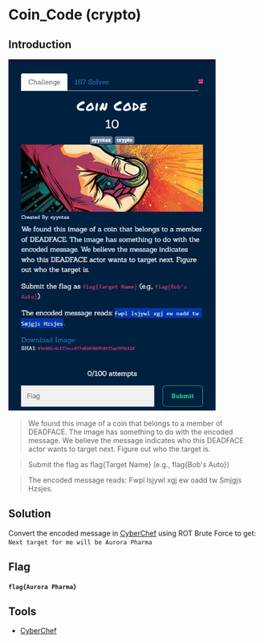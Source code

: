 # Coin_Code (crypto)

## Introduction

<p align="left">
  <img height=700 img src=./readme_assets/coin-challenge.PNG/>
</p>

> We found this image of a coin that belongs to a member of DEADFACE. The image has something to do with the encoded message. We believe the message indicates who this DEADFACE actor wants to target next. Figure out who the target is.

> Submit the flag as flag{Target Name} (e.g., flag{Bob's Auto})

> The encoded message reads: Fwpl lsjywl xgj ew oadd tw Smjgjs Hzsjes.

## Solution

Convert the encoded message in [CyberChef](https://gchq.github.io/CyberChef/) using ROT Brute Force to get:
`Next target for me will be Aurora Pharma`

## Flag

**`flag{Aurora Pharma}`**

## Tools

- [CyberChef](https://gchq.github.io/CyberChef/)





